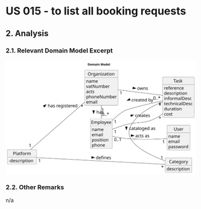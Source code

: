 # US 015 - to list all booking requests

## 2. Analysis

### 2.1. Relevant Domain Model Excerpt 

![Domain Model](svg/us006-domain-model.svg)

### 2.2. Other Remarks

n/a